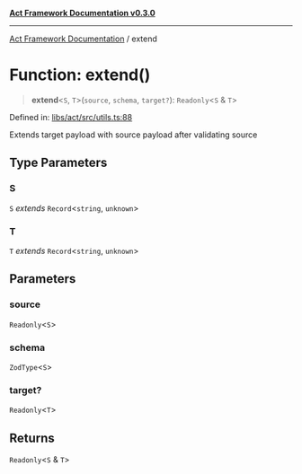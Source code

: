 [**Act Framework Documentation v0.3.0**](../README.md)

***

[Act Framework Documentation](../globals.md) / extend

# Function: extend()

> **extend**\<`S`, `T`\>(`source`, `schema`, `target?`): `Readonly`\<`S` & `T`\>

Defined in: [libs/act/src/utils.ts:88](https://github.com/Rotorsoft/act-root/blob/b40f67575d048d860d7c67a52d36c927803922d7/libs/act/src/utils.ts#L88)

Extends target payload with source payload after validating source

## Type Parameters

### S

`S` *extends* `Record`\<`string`, `unknown`\>

### T

`T` *extends* `Record`\<`string`, `unknown`\>

## Parameters

### source

`Readonly`\<`S`\>

### schema

`ZodType`\<`S`\>

### target?

`Readonly`\<`T`\>

## Returns

`Readonly`\<`S` & `T`\>
